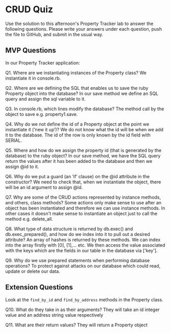 # CRUD Quiz

Use the solution to this afternoon's Property Tracker lab to answer the following questions. Please write your answers under each question, push the file to GitHub, and submit in the usual way.

## MVP Questions

In our Property Tracker application:

Q1. Where are we instantiating instances of the Property class?
We instantiate it in console.rb.

Q2. Where are we defining the SQL that enables us to save the ruby Property object into the database?
In our save method we define an SQL query and assign the sql variable to it.

Q3. In console.rb, which lines modify the database?
The method call by the object to save e.g. property1.save.

Q4. Why do we not define the id of a Property object at the point we instantiate it (‘new it up’)?
We do not know what the id will be when we add it to the database. The id of the row is only known by the id field with SERIAL.

Q5. Where and how do we assign the property id (that is generated by the database) to the ruby object?
In our save method, we have the SQL query return the values after it has been added to the database and then we assign @id to it.

Q6. Why do we put a guard (an ‘if’ clause) on the @id attribute in the constructor?
We need to check that, when we instantiate the object, there will be an id argument to assign @id.

Q7. Why are some of the CRUD actions represented by instance methods, and others, class methods?
Some actions only make sense to use after an object has been instantiated and therefore we can use instance methods.
In other cases it doesn't make sense to instantiate an object just to call the method e.g. delete_all.

Q8. What type of data structure is returned by db.exec() and db.exec_prepared(), and how do we index into it to pull out a desired attribute?
An array of hashes is returned by these methods. We can index into the array firstly with [0], [1],... etc.
We then access the value associated with the keys which are the fields in our table in the database via ['key'].

Q9. Why do we use prepared statements when performing database operations?
To protect against attacks on our database which could read, update or delete our data.

## Extension Questions

Look at the `find_by_id` and `find_by_address` methods in the Property class.

Q10. What do they take in as their arguments?
They will take an id integer value and an address string value respectively

Q11. What are their return values?
They will return a Property object
